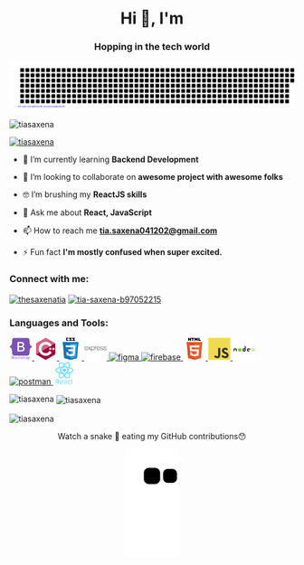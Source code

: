 <h1 align="center">Hi 👋, I'm</h1>
<h3 align="center">Hopping in the tech world</h3>

![gitartwork](gitartwork.svg)

<p align="left"> <img src="https://komarev.com/ghpvc/?username=tiasaxena&label=Profile%20views&color=0e75b6&style=flat" alt="tiasaxena" /> </p>

<p align="left"> <a href="https://github.com/ryo-ma/github-profile-trophy"><img src="https://github-profile-trophy.vercel.app/?username=tiasaxena" alt="tiasaxena" /></a> </p>

- 🌱 I’m currently learning **Backend Development**

- 👯 I’m looking to collaborate on **awesome project with awesome folks**

- 🤓 I’m brushing my **ReactJS skills**

- 💬 Ask me about **React, JavaScript**

- 📫 How to reach me **tia.saxena041202@gmail.com**

- ⚡ Fun fact **I'm mostly confused when super excited.**

<h3 align="left">Connect with me:</h3>
<p align="left">
<a href="https://twitter.com/thesaxenatia" target="blank"><img align="center" src="https://raw.githubusercontent.com/rahuldkjain/github-profile-readme-generator/master/src/images/icons/Social/twitter.svg" alt="thesaxenatia" height="30" width="40" /></a>
<a href="https://linkedin.com/in/tia-saxena-b97052215" target="blank"><img align="center" src="https://raw.githubusercontent.com/rahuldkjain/github-profile-readme-generator/master/src/images/icons/Social/linked-in-alt.svg" alt="tia-saxena-b97052215" height="30" width="40" /></a>
</p>

<h3 align="left">Languages and Tools:</h3>
<p align="left"> <a href="https://getbootstrap.com" target="_blank" rel="noreferrer"> <img src="https://raw.githubusercontent.com/devicons/devicon/master/icons/bootstrap/bootstrap-plain-wordmark.svg" alt="bootstrap" width="40" height="40"/> </a> <a href="https://www.w3schools.com/cpp/" target="_blank" rel="noreferrer"> <img src="https://raw.githubusercontent.com/devicons/devicon/master/icons/cplusplus/cplusplus-original.svg" alt="cplusplus" width="40" height="40"/> </a> <a href="https://www.w3schools.com/css/" target="_blank" rel="noreferrer"> <img src="https://raw.githubusercontent.com/devicons/devicon/master/icons/css3/css3-original-wordmark.svg" alt="css3" width="40" height="40"/> </a> <a href="https://expressjs.com" target="_blank" rel="noreferrer"> <img src="https://raw.githubusercontent.com/devicons/devicon/master/icons/express/express-original-wordmark.svg" alt="express" width="40" height="40"/> </a> <a href="https://www.figma.com/" target="_blank" rel="noreferrer"> <img src="https://www.vectorlogo.zone/logos/figma/figma-icon.svg" alt="figma" width="40" height="40"/> </a> <a href="https://firebase.google.com/" target="_blank" rel="noreferrer"> <img src="https://www.vectorlogo.zone/logos/firebase/firebase-icon.svg" alt="firebase" width="40" height="40"/> </a> <a href="https://www.w3.org/html/" target="_blank" rel="noreferrer"> <img src="https://raw.githubusercontent.com/devicons/devicon/master/icons/html5/html5-original-wordmark.svg" alt="html5" width="40" height="40"/> </a> <a href="https://developer.mozilla.org/en-US/docs/Web/JavaScript" target="_blank" rel="noreferrer"> <img src="https://raw.githubusercontent.com/devicons/devicon/master/icons/javascript/javascript-original.svg" alt="javascript" width="40" height="40"/> </a> <a href="https://nodejs.org" target="_blank" rel="noreferrer"> <img src="https://raw.githubusercontent.com/devicons/devicon/master/icons/nodejs/nodejs-original-wordmark.svg" alt="nodejs" width="40" height="40"/> </a> <a href="https://postman.com" target="_blank" rel="noreferrer"> <img src="https://www.vectorlogo.zone/logos/getpostman/getpostman-icon.svg" alt="postman" width="40" height="40"/> </a> <a href="https://reactjs.org/" target="_blank" rel="noreferrer"> <img src="https://raw.githubusercontent.com/devicons/devicon/master/icons/react/react-original-wordmark.svg" alt="react" width="40" height="40"/> </a> </p>

<p><img align="left" src="https://github-readme-stats.vercel.app/api/top-langs?username=tiasaxena&show_icons=true&locale=en&layout=compact" alt="tiasaxena" /></p>

<p>&nbsp;<img align="center" src="https://github-readme-stats.vercel.app/api?username=tiasaxena&show_icons=true&locale=en" alt="tiasaxena" /></p>

<p><img align="center" src="https://github-readme-streak-stats.herokuapp.com/?user=tiasaxena&" alt="tiasaxena" /></p>

<div  align = "center">
  <p>Watch a snake 🐍 eating my GitHub contributions😯</p>
  <img src="https://github.com/Cm4ndns/Cm4ndns/blob/output/github-contribution-grid-snake.svg" alt = "snake-svg"/>
</div>

